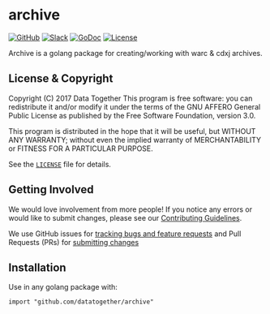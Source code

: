 # archive

[![GitHub](https://img.shields.io/badge/project-Data_Together-487b57.svg?style=flat-square)](http://github.com/datatogether)
[![Slack](https://img.shields.io/badge/slack-Archivers-b44e88.svg?style=flat-square)](https://archivers-slack.herokuapp.com/)
[![GoDoc](https://godoc.org/github.com/datatogether/archive?status.svg)](http://godoc.org/github.com/datatogether/archive)
[![License](https://img.shields.io/github/license/datatogether/archive.svg)](./LICENSE) 

Archive is a golang package for creating/working with warc & cdxj archives.

## License & Copyright

Copyright (C) 2017 Data Together
This program is free software: you can redistribute it and/or modify it under
the terms of the GNU AFFERO General Public License as published by the Free Software
Foundation, version 3.0.

This program is distributed in the hope that it will be useful, but WITHOUT ANY
WARRANTY; without even the implied warranty of MERCHANTABILITY or FITNESS FOR A
PARTICULAR PURPOSE.

See the [`LICENSE`](./LICENSE) file for details.

## Getting Involved

We would love involvement from more people! If you notice any errors or would like to submit changes, please see our [Contributing Guidelines](./.github/CONTRIBUTING.md). 

We use GitHub issues for [tracking bugs and feature requests](https://github.com/datatogether/archive/issues) and Pull Requests (PRs) for [submitting changes](https://github.com/datatogether/archive/pulls)

## Installation 

Use in any golang package with:

`import "github.com/datatogether/archive"`
